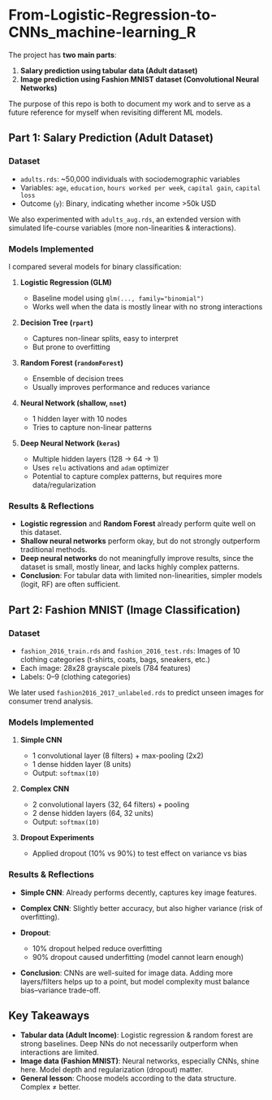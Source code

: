 # From-Logistic-Regression-to-CNNs_machine-learning_R

The project has **two main parts**:  

1. **Salary prediction using tabular data (Adult dataset)**  
2. **Image prediction using Fashion MNIST dataset (Convolutional Neural Networks)**  

The purpose of this repo is both to document my work and to serve as a future reference for myself when revisiting different ML models.

## Part 1: Salary Prediction (Adult Dataset)

### Dataset
- `adults.rds`: ~50,000 individuals with sociodemographic variables  
- Variables: `age`, `education`, `hours worked per week`, `capital gain`, `capital loss`  
- Outcome (`y`): Binary, indicating whether income >50k USD  

We also experimented with `adults_aug.rds`, an extended version with simulated life-course variables (more non-linearities & interactions).

### Models Implemented
I compared several models for binary classification:

1. **Logistic Regression (GLM)**  
   - Baseline model using `glm(..., family="binomial")`  
   - Works well when the data is mostly linear with no strong interactions  

2. **Decision Tree (`rpart`)**  
   - Captures non-linear splits, easy to interpret  
   - But prone to overfitting  

3. **Random Forest (`randomForest`)**  
   - Ensemble of decision trees  
   - Usually improves performance and reduces variance  

4. **Neural Network (shallow, `nnet`)**  
   - 1 hidden layer with 10 nodes  
   - Tries to capture non-linear patterns  

5. **Deep Neural Network (`keras`)**  
   - Multiple hidden layers (128 → 64 → 1)  
   - Uses `relu` activations and `adam` optimizer  
   - Potential to capture complex patterns, but requires more data/regularization  

### Results & Reflections
- **Logistic regression** and **Random Forest** already perform quite well on this dataset.  
- **Shallow neural networks** perform okay, but do not strongly outperform traditional methods.  
- **Deep neural networks** do not meaningfully improve results, since the dataset is small, mostly linear, and lacks highly complex patterns.  
- **Conclusion**: For tabular data with limited non-linearities, simpler models (logit, RF) are often sufficient.  

## Part 2: Fashion MNIST (Image Classification)

### Dataset
- `fashion_2016_train.rds` and `fashion_2016_test.rds`: Images of 10 clothing categories (t-shirts, coats, bags, sneakers, etc.)  
- Each image: 28x28 grayscale pixels (784 features)  
- Labels: 0–9 (clothing categories)  

We later used `fashion2016_2017_unlabeled.rds` to predict unseen images for consumer trend analysis.

### Models Implemented
1. **Simple CNN**  
   - 1 convolutional layer (8 filters) + max-pooling (2x2)  
   - 1 dense hidden layer (8 units)  
   - Output: `softmax(10)`  

2. **Complex CNN**  
   - 2 convolutional layers (32, 64 filters) + pooling  
   - 2 dense hidden layers (64, 32 units)  
   - Output: `softmax(10)`  

3. **Dropout Experiments**  
   - Applied dropout (10% vs 90%) to test effect on variance vs bias  

### Results & Reflections
- **Simple CNN**: Already performs decently, captures key image features.  
- **Complex CNN**: Slightly better accuracy, but also higher variance (risk of overfitting).  
- **Dropout**:  
  - 10% dropout helped reduce overfitting  
  - 90% dropout caused underfitting (model cannot learn enough)  

- **Conclusion**: CNNs are well-suited for image data. Adding more layers/filters helps up to a point, but model complexity must balance bias–variance trade-off.

## Key Takeaways
- **Tabular data (Adult Income)**: Logistic regression & random forest are strong baselines. Deep NNs do not necessarily outperform when interactions are limited.  
- **Image data (Fashion MNIST)**: Neural networks, especially CNNs, shine here. Model depth and regularization (dropout) matter.  
- **General lesson**: Choose models according to the data structure. Complex ≠ better.  
